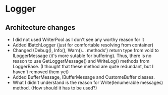 # Logger
## Architecture changes

* I did not used WriterPool as I don't see any worthy reason for it
* Added IBatchLogger (just for comfortable resolving from container)
* Changed (Debug(), Info(), Warn()... methods') return type from void to ILoggerMessage (it's more sutable for buffering). Thus, there is no reason to use GetLoggerMessage() and WriteLog() methods from LoggerBase. (I thought that these method are quite redundant, but I haven't removed them yet)
* Added BufferMessage, IBufferMessage and CustomeBuffer classes.
* What I didn't understand is the reason for Write(Ienumerable<ILoggerMessage> messages) method. (How should it has to be used?)

